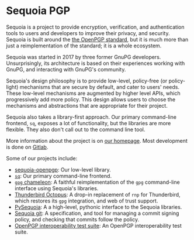 # Sequoia PGP

Sequoia is a project to provide encryption, verification, and
authentication tools to users and developers to improve their privacy,
and security.  Sequoia is built around the [the OpenPGP
standard](https://datatracker.ietf.org/doc/html/rfc4880), but it is
much more than just a reimplementation of the standard; it is a whole
ecosystem.

Sequoia was started in 2017 by three former GnuPG developers.
Unsurprisingly, its architecture is based on their experiences working
with GnuPG, and interacting with GnuPG's community.

Sequoia's design philosophy is to provide low-level, policy-free (or
policy-light) mechanisms that are secure by default, and cater to
users' needs.  These low-level mechanisms are augmented by higher
level APIs, which progressively add more policy.  This design allows
users to choose the mechanisms and abstractions that are appropriate
for their project.

Sequoia also takes a library-first approach.  Our primary command-line
frontend, `sq`, exposes a lot of functionality, but the libraries are
more flexible.  They also don't call out to the command line tool.

More information about the project is on [our
homepage](https://sequoia-pgp.org/).  Most development is done on
[Gitlab](https://gitlab.com/sequoia-pgp/).

Some of our projects include:

  - [sequoia-openpgp](https://gitlab.com/sequoia-pgp/sequoia/-/tree/main/openpgp):
    Our low-level library.
  - [`sq`](https://gitlab.com/sequoia-pgp/sequoia-sq): Our primary
    command-line frontend.
  - [`gpg`
    chameleon](https://gitlab.com/sequoia-pgp/sequoia-chameleon-gnupg):
    A faithful reimplementation of the `gpg` command-line interface
    using Sequoia's libraries.
  - [Thunderbird
    Octopus](https://gitlab.com/sequoia-pgp/sequoia-octopus-librnp): A
    drop-in replacement of `rnp` for Thunderbird, which restores its
    `gpg` integration, and web of trust support.
  - [PySequoia](https://codeberg.org/wiktor/pysequoia): A a
    high-level, pythonic interface to the Sequoia libraries.
  - [Sequoia
    git](https://gitlab.com/sequoia-pgp/sequoia-octopus-librnp): A
    specification, and tool for managing a commit signing policy, and
    checking that commits follow the policy.
  - [OpenPGP interoperability test
    suite](https://gitlab.com/sequoia-pgp/openpgp-interoperability-test-suite):
    An OpenPGP interoperability test suite.
